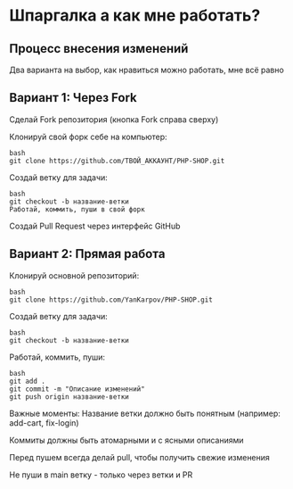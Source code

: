 # Шпаргалка а как мне работать?
## Процесс внесения изменений

Два варианта на выбор, как нравиться можно работать, мне всё равно
## Вариант 1: Через Fork 
Сделай Fork репозитория (кнопка Fork справа сверху)

Клонируй свой форк себе на компьютер:
```
bash
git clone https://github.com/ТВОЙ_АККАУНТ/PHP-SHOP.git
```
Создай ветку для задачи:
```
bash
git checkout -b название-ветки
Работай, коммить, пуши в свой форк
```
Создай Pull Request через интерфейс GitHub

## Вариант 2: Прямая работа 
Клонируй основной репозиторий:
```
bash
git clone https://github.com/YanKarpov/PHP-SHOP.git
```
Создай ветку для задачи:
```
bash
git checkout -b название-ветки
```

Работай, коммить, пуши:
```
bash
git add .
git commit -m "Описание изменений"
git push origin название-ветки
```

Важные моменты:
Название ветки должно быть понятным (например: add-cart, fix-login)

Коммиты должны быть атомарными и с ясными описаниями

Перед пушем всегда делай pull, чтобы получить свежие изменения

Не пуши в main ветку - только через ветки и PR










